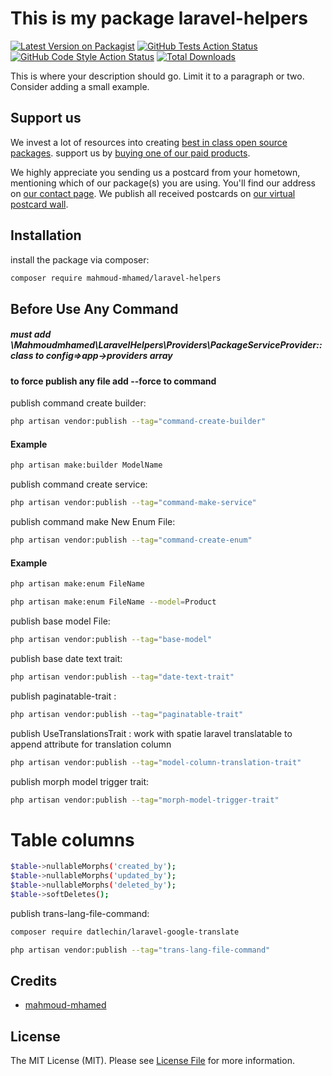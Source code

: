 # This is my package laravel-helpers

[![Latest Version on Packagist](https://img.shields.io/packagist/v/mahmoud-mhamed/laravel-helpers.svg?style=flat-square)](https://packagist.org/packages/mahmoud-mhamed/laravel-helpers)
[![GitHub Tests Action Status](https://img.shields.io/github/actions/workflow/status/mahmoud-mhamed/laravel-helpers/run-tests.yml?branch=main&label=tests&style=flat-square)](https://github.com/mahmoud-mhamed/laravel-helpers/actions?query=workflow%3Arun-tests+branch%3Amain)
[![GitHub Code Style Action Status](https://img.shields.io/github/actions/workflow/status/mahmoud-mhamed/laravel-helpers/fix-php-code-style-issues.yml?branch=main&label=code%20style&style=flat-square)](https://github.com/mahmoud-mhamed/laravel-helpers/actions?query=workflow%3A"Fix+PHP+code+style+issues"+branch%3Amain)
[![Total Downloads](https://img.shields.io/packagist/dt/mahmoud-mhamed/laravel-helpers.svg?style=flat-square)](https://packagist.org/packages/mahmoud-mhamed/laravel-helpers)

This is where your description should go. Limit it to a paragraph or two. Consider adding a small example.

## Support us


We invest a lot of resources into creating [best in class open source packages](https://spatie.be/open-source). support us by [buying one of our paid products](https://spatie.be/open-source/support-us).

We highly appreciate you sending us a postcard from your hometown, mentioning which of our package(s) you are using. You'll find our address on [our contact page](https://spatie.be/about-us). We publish all received postcards on [our virtual postcard wall](https://spatie.be/open-source/postcards).

## Installation

install the package via composer:

```bash
composer require mahmoud-mhamed/laravel-helpers
```
## Before Use Any Command
##### must add \Mahmoudmhamed\LaravelHelpers\Providers\PackageServiceProvider::class to config=>app->providers array
#### to force publish any file add --force to command

publish command create builder:

```bash
php artisan vendor:publish --tag="command-create-builder" 
```
#### Example
```bash
php artisan make:builder ModelName 
```

publish command create service:

```bash
php artisan vendor:publish --tag="command-make-service" 
```

publish command make New Enum File:

```bash
php artisan vendor:publish --tag="command-create-enum" 
```
#### Example

```bash
php artisan make:enum FileName
```
```bash
php artisan make:enum FileName --model=Product
```

publish base model File:
```bash
php artisan vendor:publish --tag="base-model" 
```

publish base date text trait:
```bash
php artisan vendor:publish --tag="date-text-trait" 
```

publish paginatable-trait :
```bash
php artisan vendor:publish --tag="paginatable-trait" 
```

publish UseTranslationsTrait : work with spatie laravel translatable 
to append attribute for translation column
```bash
php artisan vendor:publish --tag="model-column-translation-trait" 
```

publish morph model trigger trait:
```bash
php artisan vendor:publish --tag="morph-model-trigger-trait" 
```
# Table columns
```bash 
$table->nullableMorphs('created_by');
$table->nullableMorphs('updated_by');
$table->nullableMorphs('deleted_by');
$table->softDeletes();
```

publish trans-lang-file-command:
```bash
composer require datlechin/laravel-google-translate
```
```bash
php artisan vendor:publish --tag="trans-lang-file-command" 
```


## Credits

- [mahmoud-mhamed](https://github.com/mahmoud-mhamed)

## License

The MIT License (MIT). Please see [License File](LICENSE.md) for more information.
